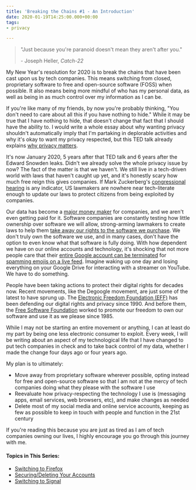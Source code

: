 ```yaml
---
title: 'Breaking the Chains #1 - An Introduction'
date: 2020-01-19T14:25:00.000+00:00
tags:
- privacy

---
```

> "Just because you're paranoid doesn't mean they aren't after you."
>
> \- Joseph Heller, _Catch-22_

My New Year's resolution for 2020 is to break the chains that have been cast upon us by tech companies. This means switching from closed, proprietary software to free and open-source software (FOSS) when possible. It also means being more mindful of who has my personal data, as well as being in as much control over my information as I can be.

If you're like many of my friends, by now you're probably thinking, "You don't need to care about all this if you have nothing to hide." While it may be true that I have nothing to hide, that doesn't change that fact that I should have the ability to. I would write a whole essay about why wanting privacy shouldn't automatically imply that I'm partaking in deplorable activities and why it's okay to want my privacy respected, but this TED talk already explains [why privacy matters](https://www.ted.com/talks/glenn_greenwald_why_privacy_matters).

It's now January 2020, 5 years after that TED talk and 6 years after the Edward Snowden leaks. Didn't we already solve the whole privacy issue by now? The fact of the matter is that we haven't. We still live in a tech-driven world with laws that haven't caught up yet, and it's honestly scary how much free reign this gives companies. If Mark Zuckerberg's [congressional hearing](https://www.youtube.com/watch?v=6ValJMOpt7s) is any indicator, US lawmakers are nowhere near tech-literate enough to update our laws to protect citizens from being exploited by companies.

Our data has become a [major money maker](https://www.investopedia.com/tech/how-much-can-facebook-potentially-make-selling-your-data/) for companies, and we aren't even getting paid for it. Software companies are constantly testing how little ownership over software we will allow, strong-arming lawmakers to create laws to help them [take away our rights to the software we purchase](https://www.wired.com/2010/09/first-sale-doctrine/). We don't truly own the software we use, and in many cases, don't have the option to even know what that software is fully doing. With how dependent we have on our online accounts and technology, it's shocking that not more people care that their [entire Google account can be terminated](https://www.androidauthority.com/google-account-banned-1054640/) for [spamming emojis on a live feed](https://9to5google.com/2019/11/09/google-account-bans-youtube-emote-spam-markiplier/). Imagine waking up one day and losing everything on your Google Drive for interacting with a streamer on YouTube. We have to do something.

People have been taking actions to protect their digital rights for decades now. Recent movements, like the Degoogle movement, are just some of the latest to have sprung up. The [Electronic Freedom Foundation (EFF)](https://www.eff.org/) has been defending our digital rights and privacy since 1990. And before them, the [Free Software Foundation](https://www.fsf.org/) worked to promote our freedom to own our software and use it as we please since 1985.

While I may not be starting an entire movement or anything, I can at least do my part by being one less electronic consumer to exploit. Every week, I will be writing about an aspect of my technological life that I have changed to put tech companies in check and to take back control of my data, whether I made the change four days ago or four years ago.

My plan is to ultimately:

* Move away from proprietary software wherever possible, opting instead for free and open-source software so that I am not at the mercy of tech companies doing what they please with the software I use
* Reevaluate how privacy-respecting the technology I use is (messaging apps, email services, web browsers, etc), and make changes as needed
* Delete most of my social media and online service accounts, keeping as few as possible to keep in touch with people and function in the 21st century

If you're reading this because you are just as tired as I am of tech companies owning our lives, I highly encourage you go through this journey with me.

#### Topics in This Series:

* [Switching to Firefox](https://omn0mn0m.github.io/blog/breaking-the-chains-2/)
* [Securing/Deleting Your Accounts](https://omn0mn0m.github.io/blog/breaking-the-chains-3/)
* [Switching to Signal](https://omn0mn0m.github.io/blog/breaking-the-chains-4/)